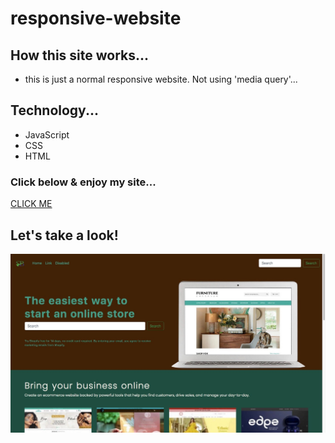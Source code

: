 # responsive-website
## How this site works...
* this is just a normal responsive website. Not using 'media query'...
## Technology...
+  JavaScript
+  CSS
+  HTML

### Click below & enjoy my site...
[CLICK ME](https://shahinuralambhuiyan.github.io/responsive-website/)

## Let's take a look!
![alt text](images/siteSS.jpg)
